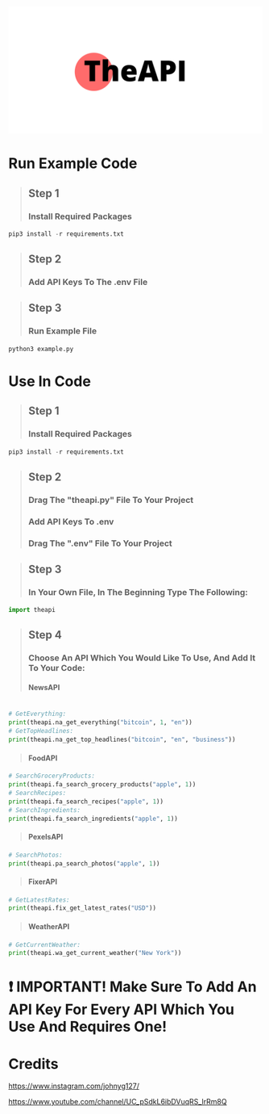 ![alt text](https://github.com/johnyg127/TheAPI/raw/main/TheAPI.png)

# Run Example Code

> ## Step 1
> ### Install Required Packages
```py
pip3 install -r requirements.txt
```
> ## Step 2
> ### Add API Keys To The .env File

> ## Step 3
> ### Run Example File
```py
python3 example.py
```

# Use In Code

> ## Step 1
> ### Install Required Packages
```py
pip3 install -r requirements.txt
```
> ## Step 2
> ### Drag The "theapi.py" File To Your Project
> ### Add API Keys To .env
> ### Drag The ".env" File To Your Project


> ## Step 3
> ### In Your Own File, In The Beginning Type The Following:
```py
import theapi
```

> ## Step 4
> ### Choose An API Which You Would Like To Use, And Add It To Your Code:
> #### NewsAPI
```py

# GetEverything:
print(theapi.na_get_everything("bitcoin", 1, "en"))
# GetTopHeadlines:
print(theapi.na_get_top_headlines("bitcoin", "en", "business"))
```
> #### FoodAPI
```py
# SearchGroceryProducts:
print(theapi.fa_search_grocery_products("apple", 1))
# SearchRecipes:
print(theapi.fa_search_recipes("apple", 1))
# SearchIngredients:
print(theapi.fa_search_ingredients("apple", 1))
```
> #### PexelsAPI
```py
# SearchPhotos:
print(theapi.pa_search_photos("apple", 1))
```
> #### FixerAPI
```py
# GetLatestRates:   
print(theapi.fix_get_latest_rates("USD"))
```
> #### WeatherAPI
```py
# GetCurrentWeather:
print(theapi.wa_get_current_weather("New York"))
```
# ❗ IMPORTANT! Make Sure To Add An API Key For Every API Which You Use And Requires One!

# Credits
https://www.instagram.com/johnyg127/

https://www.youtube.com/channel/UC_pSdkL6ibDVuqRS_lrRm8Q
